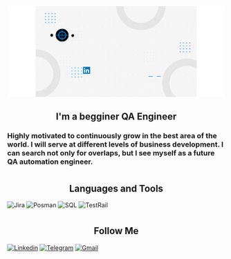 ![Header](https://github.com/Egyri/Egyri/blob/main/assets/header.gif.gif)

## <center>I'm a begginer QA Engineer</center>
### Highly motivated to continuously grow in the best area of the world. I will serve at different levels of business development. I can search not only for overlaps, but I see myself as a future QA automation engineer.
#

## <center>Languages and Tools</center>
![Jira](https://img.shields.io/badge/-Jira-121212?style=for-the-badge&logo=jira&logoColor=2684FF)
![Posman](https://img.shields.io/badge/-Postman-121212?style=for-the-badge&logo=postman&logoColor=FF6C37)
![SQL](https://img.shields.io/badge/-SQL-121212?style=for-the-badge&logo=mysql&logoColor=007979)
![TestRail](https://img.shields.io/badge/-TestRail-121212?style=for-the-badge&logo=testrail&logoColor=007979)
#
## <center> Follow Me </center>
[![Linkedin](https://img.shields.io/badge/-Linkedin-121212?style=for-the-badge&logo=linkedin&logoColor=007979)](https://www.linkedin.com/in/egor-ovseannicov/)
[![Telegram](https://img.shields.io/badge/-Telegram-121212?style=for-the-badge&logo=telegram&logoColor=007979)](https://t.me/Egyri)
<a href="mailto:egyri89@gmail.com">![Gmail](https://img.shields.io/badge/-Email-121212?style=for-the-badge&logo=gmail&logoColor=D03F36)</a>
